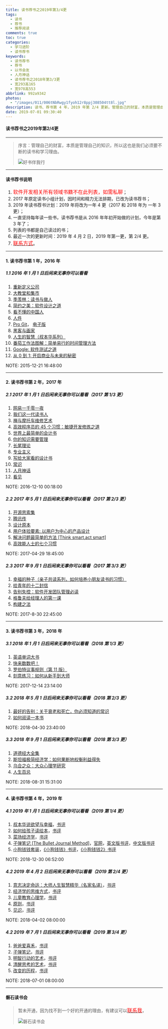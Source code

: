 ```yaml
---
title: 读书荐书之2019年第3/4更
tags:
  - 读书
  - 荐书
  - 推荐阅读
comments: true
toc: true
categories:
  - 学习进阶
  - 读书荐书
keywords:
  - 读书荐书
  - 荐书
  - 以书会友
  - 人月神话
  - 读书荐书之2018年第3/3更
  - 宽293高165
  - 宽978高553
abbrlink: 992a9342
photos:
  - "/images/011/006tNbRwgy1fyoh12r8ppj308504tt8l.jpg"
description: 读书、荐书第 4 年，2019 年第 2/4 更新。管理自己的财富，本质是管理自己的知识，所以这也是我们必须要不断的读书和学习理由。
date: 2019-07-01 09:30:40
---
```

<script type="text/javascript" src="/js/src/bai.js"></script>

#### 读书荐书之2019年第2/4更

------
> 序言：管理自己的财富，本质是管理自己的知识，所以这也是我们必须要不断的读书和学习理由。
>
> ![好书伴我行](/images/011/006tNbRwgy1fyoeccjhjxj30j60ed75h.jpg)

------
#### 读书荐书说明
1. <font color="red" size=3>软件开发相关所有领域书籍不在此列表，如需私聊</font>；
2. 2017 年原定读书小组计划，因时间和精力无法排期，已改为读书荐书；
3. 2019 年读书荐书计划：2019 年将改为一年 4 更（2017 和 2018 年为 一年 3 更）；
4. 一直坚持每年读一些书，读书荐书是从 2016 年年初开始做的计划，今年是第 3 年了；
5. 列表的书都是自己读过的书；
6. 最近一次的更新时间：2019 年 4 月 2 日，2019 年第一更，第 2/4 更。
7. [<font color="red" size=3>联系方式</font>](/about)。

------
#### 1. 读书荐书第 1 年，2016 年

##### 1.1 2016 年 1 月 1 日后闲来无事你可以看看
1. [重新定义公司](https://item.jd.com/11749340.html)
2. [大教堂和集市](http://product.dangdang.com/23486631.html)
3. [季羡林：读书与做人](https://item.jd.com/10045668.html)
4. [简约之美：软件设计之道](https://www.amazon.cn/dp/B00AWSU6VI/)
5. [看不懂的中国人](https://www.amazon.cn/dp/B008QM1Y2W)
6. [人件](https://item.jd.com/11520202.html)
7. [Pro Git](https://item.jd.com/12191481.html)， [电子版](https://git-scm.com/book/zh/v2)
8. [黑客与画家](https://item.jd.com/10582495.html)
9. [人生的智慧（叔本华系列）](https://item.jd.com/12384321.html)
10. [番茄工作法图解：简单易行的时间管理方法](https://item.jd.com/10406129.html)
11. [Google: 软件测试之道](https://item.jd.com/11330792.html)
12. [从 0 到 1: 开启商业与未来的秘密](https://item.jd.com/11614401.html)

NOTE: 2015-12-21 16:48:00

------
#### 2. 读书荐书第 2 年，2017 年

##### 2.1 2017 年 1 月 1 日后闲来无事你可以看看（2017 第 1/3 更）
1. [网易一千零一夜](https://item.jd.com/11981649.html)
2. [我们这一代读书人](https://item.jd.com/12654304693.html)
3. [禅与摩托车维修艺术](https://item.jd.com/10839490.html)
4. [高效程序员的 45 个习惯：敏捷开发修炼之道](https://item.jd.com/11556827.html)
5. [世界上最简单的会计书](https://item.jd.com/11339593.html)
6. [你的知识需要管理](https://item.jd.com/10020829.html)
7. [长尾理论](https://item.jd.com/24673186464.html)
8. [专业主义](https://item.jd.com/11732398.html)
9. [写给大家看的设计书](https://item.jd.com/11824338.html)
10. [常识](https://www.amazon.cn/dp/B007K5I3AM)
11. [人月神话](https://item.jd.com/12401749.html)
12. [看见](https://item.jd.com/33911639704.html)

NOTE: 2016-12-10 00:18:00

##### 2.2 2017 年 5 月 1 日后闲来无事你可以看看（2017 第 2/3 更）
1. [开源思索集](https://e.jd.com/30349413.html)
2. [腾讯传](https://item.jd.com/12072066.html)
3. [设计原本](https://item.jd.com/11217619.html)
4. [用户体验要素: 以用户为中心的产品设计](https://item.jd.com/10690653.html)
5. [解决问题最简单的方法 [Think smart,act smart]](https://item.jd.com/11442377.html)
6. [高效能人士的七个习惯](https://item.jd.com/34135066248.html)

NOTE: 2017-04-29 18:45:00

##### 2.3 2017 年 9 月 1 日后闲来无事你可以看看（2017 第 3/3 更）
1. [幸福的种子（亲子共读系列，如何培养小朋友读书的习惯）](https://item.jd.com/11314061.html)
2. [给青年的十二封信](https://item.jd.com/12296712.html)
3. [告别失控：软件开发团队管理必读](https://item.jd.com/11958068.html)
4. [格鲁夫给经理人的第一课](https://item.jd.com/12124515.html)
5. [构建之法](https://item.jd.com/12215020.html)

NOTE: 2017-8-30 22:45:00

------
#### 3. 读书荐书第 3 年，2018 年

##### 3.1 2018 年 1 月 1 日后闲来无事你可以看看（2018 第 1/3 更）
1. [英语单词大书](https://item.jd.com/12081245.html)
2. [快来数数吧！](https://item.jd.com/12088332.html)
3. [罗伯特议事规则（第 11 版）](https://item.jd.com/11773761.html)
4. [刻意练习：如何从新手到大师](https://item.jd.com/11990777.html)

NOTE: 2017-12-14 23:14:00

##### 3.2 2018 年 5 月 1 日后闲来无事你可以看看（2018 第 2/3 更）
1. [最好的告别：关于衰老和死亡，你必须知道的常识](https://item.jd.com/11737470.html)
2. [如何阅读一本书](https://item.jd.com/11573978.html)

NOTE: 2018-04-30 23:40:00

##### 3.3 2018 年 9 月 1 日后闲来无事你可以看看（2018 第 3/3 更）
1. [道德经大全集](https://item.jd.com/10391784.html)
2. [斯坦福极简经济学：如何果断地权衡利益得失](https://item.jd.com/11624985.html)
3. [乌合之众：大众心理学研究](https://item.jd.com/11857317.html)
4. [人生百忌](https://item.jd.com/11694794.html)

NOTE: 2018-08-31 15:31:00

------

#### 4. 读书荐书第 4 年，2019 年

##### 4.1 2019 年 1 月 1 日后闲来无事你可以看看（2019 第 1/4 更）
1. [叔本华说欲望与幸福](http://product.dangdang.com/22850673.html)，[书评](https://book.douban.com/subject/11603688/)
2. [如何给孩子读绘本](http://product.dangdang.com/25069354.html)，[书评](https://book.douban.com/subject/27001167/)
3. [菜场经济学](https://item.jd.com/12022534.html)，[书评](https://book.douban.com/subject/26866034/)
4. [子弹笔记 [The Bullet Journal Method]](https://item.jd.com/12470065.html)，[官网](https://bulletjournal.com/)，[英文版书评](https://book.douban.com/subject/30360720/)，[中文版书评](https://book.douban.com/subject/30395230/)
5. [小狗钱钱套装](https://item.jd.com/12345927.html)，[《小狗钱钱》书评](https://book.douban.com/subject/3576486/)，[《小狗钱钱2》书评](https://book.douban.com/subject/6971390/)

NOTE: 2018-12-30 06:52:00

##### 4.2 2019 年 4 月 2 日后闲来无事你可以看看（2019 第 2/4 更）
1. [意志决定命运：大师人生智慧精华（名家名译）](http://product.dangdang.com/23627064.html)，[书评](https://book.douban.com/subject/26320590/)
2. [经济学的思维方式](http://product.dangdang.com/25309209.html)，[书评](https://book.douban.com/subject/30274068/)
3. [儿童教育心理学](http://product.dangdang.com/25182679.html)，[书评](https://book.douban.com/subject/30330362/)
4. [原则](http://product.dangdang.com/25204629.html)，[书评](https://book.douban.com/subject/27608239/)
5. [见识](http://product.dangdang.com/25220963.html)，[书评](https://book.douban.com/subject/30144978/)

NOTE: 2018-04-02 08:00:00

##### 4.2 2019 年 7 月 1 日后闲来无事你可以看看（2019 第 3/4 更）
1. [爸爸爱喜禾](http://product.dangdang.com/25572820.html)，[书评](https://book.douban.com/subject/30363885/)
2. [子弹笔记](http://product.dangdang.com/26241664.html)，[书评](https://book.douban.com/subject/30395230/)
3. [明智行动的艺术](http://product.dangdang.com/24007258.html)，[书评](https://book.douban.com/subject/24878420/)
4. [清醒思考的艺术](http://product.dangdang.com/23988941.html)，[书评](https://book.douban.com/subject/20492550/)
5. [改变的历程](http://product.dangdang.com/25210988.html)，[书评](https://book.douban.com/subject/30124849/)

NOTE: 2018-07-01 08:00:00

------

#### 磐石读书会
> 暂未开通，因为找不到一个好的开通的理由，有建议可以[<font color="red" size=3>联系我</font>](/abnout)，
>
> ![磐石读书会](/images/011/006tNbRwgy1fyoeo13803j30xc0n83zv.jpg)

